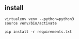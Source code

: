 ## install
```
virtualenv venv --python=python3
source venv/bin/activate

pip install -r requirements.txt
```